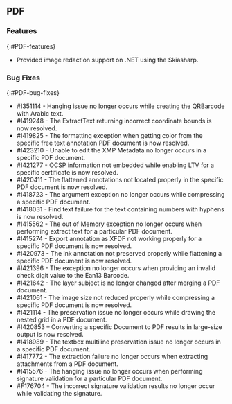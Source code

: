 ## PDF

### Features
{:#PDF-features}

* Provided image redaction support on .NET using the Skiasharp.

### Bug Fixes
{:#PDF-bug-fixes}

* \#I351114 - Hanging issue no longer occurs while creating the QRBarcode with Arabic text.
* \#I419248 - The ExtractText returning incorrect coordinate bounds is now resolved.
* \#I419825 - The formatting exception when getting color from the specific free text annotation PDF document is now resolved.
* \#I423210 - Unable to edit the XMP Metadata no longer occurs in a specific PDF document.
* \#I421277 - OCSP information not embedded while enabling LTV for a specific certificate is now resolved. 
* \#I420411 - The flattened annotations not located properly in the specific PDF document is now resolved.
* \#I418723 - The argument exception no longer occurs while compressing a specific PDF document.
* \#I418031 - Find text failure for the text containing numbers with hyphens is now resolved.
* \#I415562 - The out of Memory exception no longer occurs when performing extract text for a particular PDF document.
* \#I415274 - Export annotation as XFDF not working properly for a specific PDF document is now resolved.
* \#I420973 - The ink annotation not preserved properly while flattening a specific PDF document is now resolved.
* \#I421396 - The exception no longer occurs when providing an invalid check digit value to the Ean13 Barcode.
* \#I421642 - The layer subject is no longer changed after merging a PDF document.
* \#I421061 - The image size not reduced properly while compressing a specific PDF document is now resolved.
* \#I421114 - The preservation issue no longer occurs while drawing the nested grid in a PDF document.
* \#I420853 – Converting a specific Document to PDF results in large-size output is now resolved.
* \#I418989 - The textbox multiline preservation issue no longer occurs in a specific PDF document.
* \#I417772 - The extraction failure no longer occurs when extracting attachments from a PDF document.
* \#I415576 - The hanging issue no longer occurs when performing signature validation for a particular PDF document.
* \#F176704 - The incorrect signature validation results no longer occur while validating the signature.